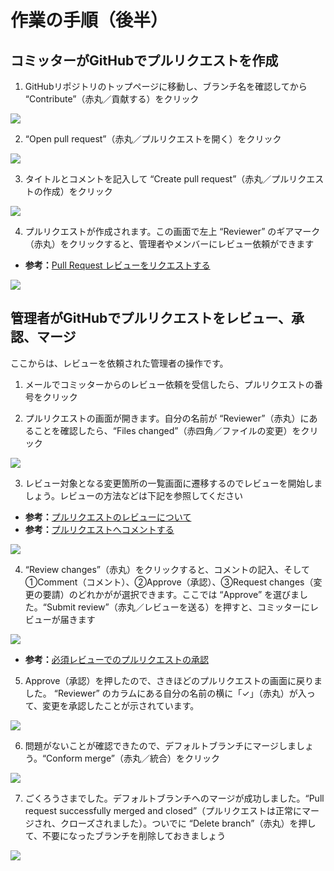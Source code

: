 # 作業の手順（後半）

## コミッターがGitHubでプルリクエストを作成

1. GitHubリポジトリのトップページに移動し、ブランチ名を確認してから “Contribute”（赤丸／貢献する）をクリック

![](/images/multi-user-collaborative-editing/working-procedure-latter-part/fig-1.png)

2. “Open pull request”（赤丸／プルリクエストを開く）をクリック

![](/images/multi-user-collaborative-editing/working-procedure-latter-part/fig-2.png)

3. タイトルとコメントを記入して “Create pull request”（赤丸／プルリクエストの作成）をクリック

![](/images/multi-user-collaborative-editing/working-procedure-latter-part/fig-3.png)

4. プルリクエストが作成されます。この画面で左上 “Reviewer” のギアマーク（赤丸）をクリックすると、管理者やメンバーにレビュー依頼ができます


- **参考：**[Pull Request レビューをリクエストする](https://docs.github.com/ja/pull-requests/collaborating-with-pull-requests/proposing-changes-to-your-work-with-pull-requests/requesting-a-pull-request-review)

![](/images/multi-user-collaborative-editing/working-procedure-latter-part/fig-4.png)

## 管理者がGitHubでプルリクエストをレビュー、承認、マージ

ここからは、レビューを依頼された管理者の操作です。

1. メールでコミッターからのレビュー依頼を受信したら、プルリクエストの番号をクリック

2. プルリクエストの画面が開きます。自分の名前が “Reviewer”（赤丸）にあることを確認したら、“Files changed”（赤四角／ファイルの変更）をクリック

![](/images/multi-user-collaborative-editing/working-procedure-latter-part/fig-6.png)

3. レビュー対象となる変更箇所の一覧画面に遷移するのでレビューを開始しましょう。レビューの方法などは下記を参照してください


- **参考：**[プルリクエストのレビューについて](https://docs.github.com/ja/pull-requests/collaborating-with-pull-requests/reviewing-changes-in-pull-requests/about-pull-request-reviews)
- **参考：**[プルリクエストへコメントする](https://docs.github.com/ja/pull-requests/collaborating-with-pull-requests/reviewing-changes-in-pull-requests/commenting-on-a-pull-request)


![](/images/multi-user-collaborative-editing/working-procedure-latter-part/fig-7.png)

4. “Review changes”（赤丸）をクリックすると、コメントの記入、そして ①Comment（コメント）、②Approve（承認）、③Request changes（変更の要請）のどれかがが選択できます。ここでは “Approve” を選びました。“Submit review”（赤丸／レビューを送る）を押すと、コミッターにレビューが届きます

![](/images/multi-user-collaborative-editing/working-procedure-latter-part/fig-8.png)


- **参考：**[必須レビューでのプルリクエストの承認](https://docs.github.com/ja/pull-requests/collaborating-with-pull-requests/reviewing-changes-in-pull-requests/approving-a-pull-request-with-required-reviews)


5. Approve（承認）を押したので、さきほどのプルリクエストの画面に戻りました。 “Reviewer” のカラムにある自分の名前の横に「✓」（赤丸）が入って、変更を承認したことが示されています。

![](/images/multi-user-collaborative-editing/working-procedure-latter-part/fig-9.png)

6. 問題がないことが確認できたので、デフォルトブランチにマージしましょう。“Conform merge”（赤丸／統合）をクリック

![](/images/multi-user-collaborative-editing/working-procedure-latter-part/fig-10.png)

7. ごくろうさまでした。デフォルトブランチへのマージが成功しました。“Pull request successfully merged and closed”（プルリクエストは正常にマージされ、クローズされました）。ついでに “Delete branch”（赤丸）を押して、不要になったブランチを削除しておきましょう

![](/images/multi-user-collaborative-editing/working-procedure-latter-part/fig-11.png)
